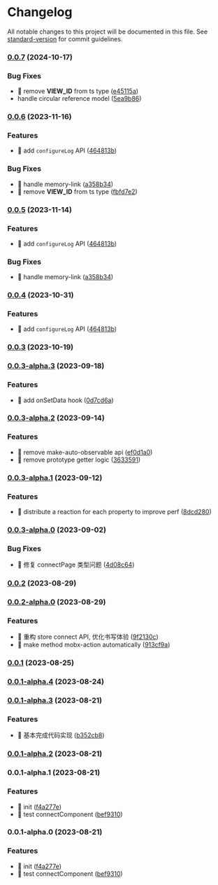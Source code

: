 # Changelog

All notable changes to this project will be documented in this file. See [standard-version](https://github.com/conventional-changelog/standard-version) for commit guidelines.

### [0.0.7](https://github.com/XHFkindergarten/mobx-miniprogram-lite/compare/mobx-miniprogram-lite0.0.5...mobx-miniprogram-lite0.0.7) (2024-10-17)


### Bug Fixes

* 🐛 remove __VIEW_ID__ from ts type ([e45115a](https://github.com/XHFkindergarten/mobx-miniprogram-lite/commit/e45115a5e6aa272398874c46878ecdf9d41edfd4))
* handle circular reference model ([5ea9b86](https://github.com/XHFkindergarten/mobx-miniprogram-lite/commit/5ea9b8637d2a25121c3aad0120be004750301e38))

### [0.0.6](https://github.com/XHFkindergarten/mobx-miniprogram-lite/compare/mobx-miniprogram-lite0.0.3...mobx-miniprogram-lite0.0.6) (2023-11-16)


### Features

* 🎸 add `configureLog` API ([464813b](https://github.com/XHFkindergarten/mobx-miniprogram-lite/commit/464813ba5ef3fab04ec6d469064aae866cad1493))


### Bug Fixes

* 🐛 handle memory-link ([a358b34](https://github.com/XHFkindergarten/mobx-miniprogram-lite/commit/a358b342314b7a712c2fe893f09f0093a3ff495f))
* 🐛 remove __VIEW_ID__ from ts type ([fbfd7e2](https://github.com/XHFkindergarten/mobx-miniprogram-lite/commit/fbfd7e2d5ee0ea8fc50c4bd5f85ebd06d9e07d6d))

### [0.0.5](https://github.com/XHFkindergarten/mobx-miniprogram-lite/compare/mobx-miniprogram-lite0.0.3...mobx-miniprogram-lite0.0.5) (2023-11-14)


### Features

* 🎸 add `configureLog` API ([464813b](https://github.com/XHFkindergarten/mobx-miniprogram-lite/commit/464813ba5ef3fab04ec6d469064aae866cad1493))


### Bug Fixes

* 🐛 handle memory-link ([a358b34](https://github.com/XHFkindergarten/mobx-miniprogram-lite/commit/a358b342314b7a712c2fe893f09f0093a3ff495f))

### [0.0.4](https://github.com/XHFkindergarten/mobx-miniprogram-lite/compare/mobx-miniprogram-lite0.0.3...mobx-miniprogram-lite0.0.4) (2023-10-31)


### Features

* 🎸 add `configureLog` API ([464813b](https://github.com/XHFkindergarten/mobx-miniprogram-lite/commit/464813ba5ef3fab04ec6d469064aae866cad1493))

### [0.0.3](https://github.com/XHFkindergarten/mobx-miniprogram-lite/compare/mobx-miniprogram-lite0.0.3-alpha.3...mobx-miniprogram-lite0.0.3) (2023-10-19)

### [0.0.3-alpha.3](https://github.com/XHFkindergarten/mobx-miniprogram-lite/compare/mobx-miniprogram-lite0.0.3-alpha.2...mobx-miniprogram-lite0.0.3-alpha.3) (2023-09-18)


### Features

* 🎸 add onSetData hook ([0d7cd6a](https://github.com/XHFkindergarten/mobx-miniprogram-lite/commit/0d7cd6a5a0dd519b9b3e4a20a219854d03d8b9f9))

### [0.0.3-alpha.2](https://github.com/XHFkindergarten/mobx-miniprogram-lite/compare/mobx-miniprogram-lite0.0.3-alpha.1...mobx-miniprogram-lite0.0.3-alpha.2) (2023-09-14)


### Features

* 🎸 remove make-auto-observable api ([ef0d1a0](https://github.com/XHFkindergarten/mobx-miniprogram-lite/commit/ef0d1a04861f577f8d8e7af03cb80398c2ff2ad0))
* 🎸 remove prototype getter logic ([3633591](https://github.com/XHFkindergarten/mobx-miniprogram-lite/commit/3633591eae57004749d16bf366f75cf8ab5e5aa1))

### [0.0.3-alpha.1](https://github.com/XHFkindergarten/mobx-miniprogram-lite/compare/mobx-miniprogram-lite0.0.3-alpha.0...mobx-miniprogram-lite0.0.3-alpha.1) (2023-09-12)


### Features

* 🎸 distribute a reaction for each property to improve perf ([8dcd280](https://github.com/XHFkindergarten/mobx-miniprogram-lite/commit/8dcd2801b22387d73ee3be0711735d70c3921d81))

### [0.0.3-alpha.0](https://github.com/XHFkindergarten/mobx-miniprogram-lite/compare/mobx-miniprogram-lite0.0.2...mobx-miniprogram-lite0.0.3-alpha.0) (2023-09-02)


### Bug Fixes

* 🐛 修复 connectPage 类型问题 ([4d08c64](https://github.com/XHFkindergarten/mobx-miniprogram-lite/commit/4d08c64aeae045733026f74ed67ce713270b7ab7))

### [0.0.2](https://github.com/XHFkindergarten/mobx-miniprogram-lite/compare/mobx-miniprogram-lite0.0.2-alpha.0...mobx-miniprogram-lite0.0.2) (2023-08-29)

### [0.0.2-alpha.0](https://github.com/XHFkindergarten/mobx-miniprogram-lite/compare/mobx-miniprogram-lite0.0.1...mobx-miniprogram-lite0.0.2-alpha.0) (2023-08-29)


### Features

* 🎸 重构 store connect API, 优化书写体验 ([9f2130c](https://github.com/XHFkindergarten/mobx-miniprogram-lite/commit/9f2130c9d17adbbda5d8d4f57de0e9b8be031435))
* 🎸 make method mobx-action automatically ([913cf9a](https://github.com/XHFkindergarten/mobx-miniprogram-lite/commit/913cf9af15f787f049ba2bac3eb973b8ff336e8b))

### [0.0.1](https://github.com/XHFkindergarten/mobx-miniprogram-lite/compare/mobx-miniprogram-lite0.0.1-alpha.4...mobx-miniprogram-lite0.0.1) (2023-08-25)

### [0.0.1-alpha.4](https://github.com/XHFkindergarten/mobx-miniprogram-lite/compare/mobx-miniprogram-lite0.0.1-alpha.3...mobx-miniprogram-lite0.0.1-alpha.4) (2023-08-24)

### [0.0.1-alpha.3](https://github.com/XHFkindergarten/mobx-miniprogram-lite/compare/mobx-miniprogram-lite0.0.1-alpha.2...mobx-miniprogram-lite0.0.1-alpha.3) (2023-08-21)


### Features

* 🎸 基本完成代码实现 ([b352cb8](https://github.com/XHFkindergarten/mobx-miniprogram-lite/commit/b352cb89e6434c7e6299b7f89433342e56483e91))

### [0.0.1-alpha.2](https://github.com/XHFkindergarten/mobx-miniprogram-lite/compare/mobx-miniprogram-lite0.0.1-alpha.1...mobx-miniprogram-lite0.0.1-alpha.2) (2023-08-21)

### 0.0.1-alpha.1 (2023-08-21)


### Features

* 🎸 init ([f4a277e](https://github.com/XHFkindergarten/mobx-miniprogram-lite/commit/f4a277e21047560e3274e7e42dc5d2f8cb38c097))
* 🎸 test connectComponent ([bef9310](https://github.com/XHFkindergarten/mobx-miniprogram-lite/commit/bef9310bce41847070c7b69b0954af1f7226e4f0))

### 0.0.1-alpha.0 (2023-08-21)


### Features

* 🎸 init ([f4a277e](https://github.com/XHFkindergarten/mobx-miniprogram-lite/commit/f4a277e21047560e3274e7e42dc5d2f8cb38c097))
* 🎸 test connectComponent ([bef9310](https://github.com/XHFkindergarten/mobx-miniprogram-lite/commit/bef9310bce41847070c7b69b0954af1f7226e4f0))
